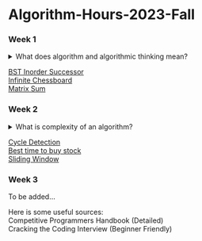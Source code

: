 # Algorithm-Hours-2023-Fall


### Week 1

<details>
  <summary>What does algorithm and algorithmic thinking mean?</summary>
  &emsp; Algorithm is a set of steps to accomplish a specific task, it is the logical connection between input and output. Cooking recipes, and GPS directions are examples of algorithms. <br>
  &emsp; Algorithmic thinking is a methodical approach to problem-solving using algorithms. Abstraction, decomposition, pattern recognition, and algorithm design are the key concepts of algorithmic thinking.
</details>

[BST Inorder Successor](Week1/Q1_BST_Inorder_Successor.md) <br>
[Infinite Chessboard](Week1/Q2_Infinite_Chessboard.md) <br>
[Matrix Sum](Week1/Q3_Matrix_Sum.md)

### Week 2

<details>
  <summary>What is complexity of an algorithm?</summary>
  &emsp; We said that algorithm is the steps between given input and desired output last week. Different algorithms can be used to achieve the same result, and complexity is the measure we used to determine which one is more efficient. Size of input (generally called 'n') is the measurement of complexities.
  <details>
		<summary>What is big-o notation?</summary>
		&emsp; When we are testing our algorithms, we generally use big-o notation, which means that it is the worst-case scenario (upper bound) of the algorithm. And within big-o notation, coefficients (2n -> n) and smaller terms (n^2+n -> n^2) are ignored, because when the input size gets bigger, coefficients and the smaller terms are dominated. (This is the simplest way I can explain, please search it on google for more)
  </details>
  <details>
		<summary>What is Time Complexity?</summary>
		&emsp; Time complexity is the amount of time spent throughout the algorithm. <br>
		&emsp; For example, if our task is to find the minimum element of an array, we simply look at every element, and compare it with the minimum that we found till that point. In the end, we looked at n elements, therefore time complexity of our algorithm is O(n).
  </details>
  <details>
		<summary>What is Space Complexity?</summary>
		&emsp; Space complexity is the maximum amount of space we allocated throughout our algorithm. For example, if we create a matrix with size nxn, space complexity of this algorithm is at least O(n^2).
  </details>
</details>

[Cycle Detection](Week2/Q1_Cycle_Detection.md) <br>
[Best time to buy stock](Week2/Q2_Best_Time_To_Buy_Stock.md) <br>
[Sliding Window](Week2/Q3_Slide.md)

### Week 3
To be added...


Here is some useful sources: <br>
Competitive Programmers Handbook (Detailed)<br>
Cracking the Coding Interview (Beginner Friendly) <br>
